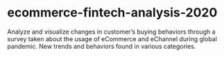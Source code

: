 # ecommerce-fintech-analysis-2020
Analyze and visualize changes in customer’s buying behaviors through a survey taken about the usage of eCommerce and eChannel during global pandemic. New trends and behaviors found in various categories.

